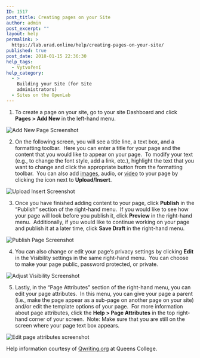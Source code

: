 ```yaml
---
ID: 1517
post_title: Creating pages on your Site
author: admin
post_excerpt: ""
layout: help
permalink: >
  https://lab.urad.online/help/creating-pages-on-your-site/
published: true
post_date: 2018-01-15 22:36:30
help_tags:
  - Vytvoření
help_category:
  - >
    Building your Site (for Site
    administrators)
  - Sites on the OpenLab
---
```

1. To create a page on your site, go to your site Dashboard and click <strong>Pages &gt; Add New</strong> in the left-hand menu.

<img class="alignnone wp-image-3193 size-full" src="https://openlab.citytech.cuny.edu/wp-content/uploads/2012/08/Creating_Pages1.png" alt="Add New Page Screenshot" />

2. On the following screen, you will see a title line, a text box, and a formatting toolbar.  Here you can enter a title for your page and the content that you would like to appear on your page.  To modify your text (e.g., to change the font style, add a link, etc.), highlight the text that you want to change and click the appropriate button from the formatting toolbar.  You can also add <a title="Adding images to your Site" href="https://openlab.citytech.cuny.edu/blog/help/adding-images-to-your-site/">images</a>, audio, or <a title="Adding video to your Site" href="https://openlab.citytech.cuny.edu/blog/help/adding-video-to-your-site/">video</a> to your page by clicking the icon next to <strong>Upload/Insert</strong>.

<img class="alignnone wp-image-3194 size-full" src="https://openlab.citytech.cuny.edu/wp-content/uploads/2012/08/Creating_Pages2.png" alt="Upload Insert Screenshot" />

3. Once you have finished adding content to your page, click <strong>Publish</strong> in the “Publish” section of the right-hand menu.  If you would like to see how your page will look before you publish it, click <strong>Preview</strong> in the right-hand menu.  Additionally, if you would like to continue working on your page and publish it at a later time, click <strong>Save Draft</strong> in the right-hand menu.

<img class="alignnone wp-image-3195 size-full" src="https://openlab.citytech.cuny.edu/wp-content/uploads/2012/08/Creating_Pages3.png" alt="Publish Page Screenshot" />

4. You can also change or edit your page’s privacy settings by clicking <strong>Edit</strong> in the Visibility settings in the same right-hand menu.  You can choose to make your page public, password protected, or private.

<img class="alignnone wp-image-3196 size-full" src="https://openlab.citytech.cuny.edu/wp-content/uploads/2012/08/Creating_Pages4.png" alt="Adjust Visibility Screenshot" />

5. Lastly, in the “Page Attributes” section of the right-hand menu, you can edit your page attributes.  In this menu, you can give your page a parent (i.e., make the page appear as a sub-page on another page on your site) and/or edit the template options of your page.  For more information about page attributes, click the <strong>Help &gt; Page Attributes</strong> in the top right-hand corner of your screen.  Note: Make sure that you are still on the screen where your page text box appears.

<img class="alignnone wp-image-3197 size-full" src="https://openlab.citytech.cuny.edu/wp-content/uploads/2012/08/Creating_Pages5.png" alt="Edit page attributes screenshot" />

Help information courtesy of <a href="http://help.qwriting.org" target="_blank" rel="noopener">Qwriting.org</a> at Queens College.
